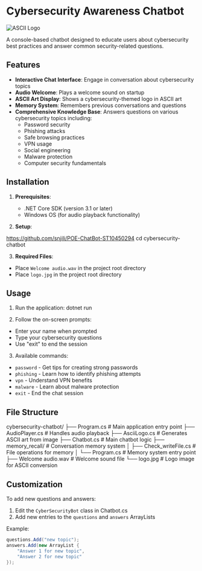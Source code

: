 # Cybersecurity Awareness Chatbot

![ASCII Logo](logo.jpg)

A console-based chatbot designed to educate users about cybersecurity best practices and answer common security-related questions.

## Features

- **Interactive Chat Interface**: Engage in conversation about cybersecurity topics
- **Audio Welcome**: Plays a welcome sound on startup
- **ASCII Art Display**: Shows a cybersecurity-themed logo in ASCII art
- **Memory System**: Remembers previous conversations and questions
- **Comprehensive Knowledge Base**: Answers questions on various cybersecurity topics including:
  - Password security
  - Phishing attacks
  - Safe browsing practices
  - VPN usage
  - Social engineering
  - Malware protection
  - Computer security fundamentals

## Installation

1. **Prerequisites**:
   - .NET Core SDK (version 3.1 or later)
   - Windows OS (for audio playback functionality)

2. **Setup**:

https://github.com/snjili/POE-ChatBot-ST10450294
cd cybersecurity-chatbot


3. **Required Files**:
- Place `Welcome audio.wav` in the project root directory
- Place `logo.jpg` in the project root directory

## Usage

1. Run the application:
dotnet run


2. Follow the on-screen prompts:
- Enter your name when prompted
- Type your cybersecurity questions
- Use "exit" to end the session

3. Available commands:
- `password` - Get tips for creating strong passwords
- `phishing` - Learn how to identify phishing attempts
- `vpn` - Understand VPN benefits
- `malware` - Learn about malware protection
- `exit` - End the chat session

## File Structure
cybersecurity-chatbot/
├── Program.cs # Main application entry point
├── AudioPlayer.cs # Handles audio playback
├── AsciiLogo.cs # Generates ASCII art from image
├── Chatbot.cs # Main chatbot logic
├── memory_recall/ # Conversation memory system
│ ├── Check_writeFile.cs # File operations for memory
│ └── Program.cs # Memory system entry point
├── Welcome audio.wav # Welcome sound file
└── logo.jpg # Logo image for ASCII conversion


## Customization

To add new questions and answers:

1. Edit the `CyberSecurityBot` class in Chatbot.cs
2. Add new entries to the `questions` and `answers` ArrayLists

Example:
```csharp
questions.Add("new topic");
answers.Add(new ArrayList {
    "Answer 1 for new topic",
    "Answer 2 for new topic"
});
